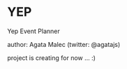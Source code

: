 YEP
===

Yep Event Planner

author: Agata Malec (twitter: @agatajs)

project is creating for now ... :) 
